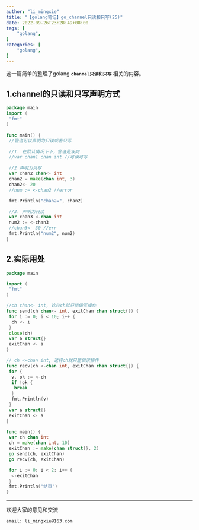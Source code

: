 ```yaml
---
author: "li_mingxie"
title: "【golang笔记】go_channel只读和只写(25)"
date: 2022-09-26T23:28:49+08:00
tags: [
    "golang",
]
categories: [
    "golang",
]
---
```


这一篇简单的整理了golang **`channel只读和只写`** 相关的内容。<!--more-->

## 1.channel的只读和只写声明方式

```go
package main
import (
 "fmt"
)

func main() {
 //管道可以声明为只读或者只写

 //1. 在默认情况下下，管道是双向
 //var chan1 chan int //可读可写
 
 //2 声明为只写
 var chan2 chan<- int
 chan2 = make(chan int, 3)
 chan2<- 20
 //num := <-chan2 //error

 fmt.Println("chan2=", chan2)

 //3. 声明为只读
 var chan3 <-chan int
 num2 := <-chan3
 //chan3<- 30 //err
 fmt.Println("num2", num2)
}
```

## 2.实际用处

```go
package main

import (
 "fmt"
)

//ch chan<- int, 这样ch就只能做写操作
func send(ch chan<- int, exitChan chan struct{}) {
 for i := 0; i < 10; i++ {
  ch <- i
 }
 close(ch)
 var a struct{}
 exitChan <- a
}

// ch <-chan int, 这样ch就只能做读操作
func recv(ch <-chan int, exitChan chan struct{}) {
 for {
  v, ok := <-ch
  if !ok {
   break
  }
  fmt.Println(v)
 }
 var a struct{}
 exitChan <- a
}

func main() {
 var ch chan int
 ch = make(chan int, 10)
 exitChan := make(chan struct{}, 2)
 go send(ch, exitChan)
 go recv(ch, exitChan)

 for i := 0; i < 2; i++ {
  <-exitChan
 }
 fmt.Println("结束")
}
```

----------------------------------------------

欢迎大家的意见和交流

`email: li_mingxie@163.com`
